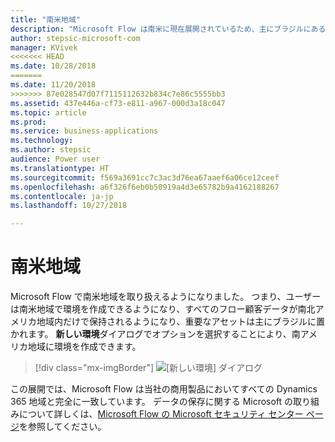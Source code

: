 ```yaml
---
title: "南米地域"
description: "Microsoft Flow は南米に現在展開されているため、主にブラジルにある環境を作成することができます。"
author: stepsic-microsoft-com
manager: KVivek
<<<<<<< HEAD
ms.date: 10/28/2018
=======
ms.date: 11/20/2018
>>>>>>> 87e028547d07f7115112632b834c7e86c5555bb3
ms.assetid: 437e446a-cf73-e811-a967-000d3a18c047
ms.topic: article
ms.prod: 
ms.service: business-applications
ms.technology: 
ms.author: stepsic
audience: Power user
ms.translationtype: HT
ms.sourcegitcommit: f569a3691cc7c3ac3d76ea67aaef6a06ce12ceef
ms.openlocfilehash: a6f326f6eb0b50919a4d3e65782b9a4162188267
ms.contentlocale: ja-jp
ms.lasthandoff: 10/27/2018

---
```

# <a name="south-america-region"></a>南米地域




Microsoft Flow で南米地域を取り扱えるようになりました。 つまり、ユーザーは南米地域で環境を作成できるようになり、すべてのフロー顧客データが南北アメリカ地域内だけで保持されるようになり、重要なアセットは主にブラジルに置かれます。 **新しい環境**ダイアログでオプションを選択することにより、南アメリカ地域に環境を作成できます。

> [!div class="mx-imgBorder"]
> ![[新しい環境] ダイアログ](media/south-america-1.png "[新しい環境] ダイアログ")

この展開では、Microsoft Flow は当社の商用製品においてすべての Dynamics 365 地域と完全に一致しています。 データの保存に関する Microsoft の取り組みについて詳しくは、[Microsoft Flow の Microsoft セキュリティ センター ページ](https://www.microsoft.com/TrustCenter/CloudServices/business-application-platform/data-location)を参照してください。
